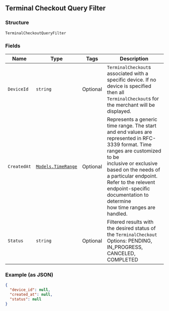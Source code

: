 ## Terminal Checkout Query Filter

### Structure

`TerminalCheckoutQueryFilter`

### Fields

| Name | Type | Tags | Description |
|  --- | --- | --- | --- |
| `DeviceId` | `string` | Optional | `TerminalCheckout`s associated with a specific device. If no device is specified then all<br>`TerminalCheckout`s for the merchant will be displayed. |
| `CreatedAt` | [`Models.TimeRange`](/doc/models/time-range.md) | Optional | Represents a generic time range. The start and end values are<br>represented in RFC-3339 format. Time ranges are customized to be<br>inclusive or exclusive based on the needs of a particular endpoint.<br>Refer to the relevent endpoint-specific documentation to determine<br>how time ranges are handled. |
| `Status` | `string` | Optional | Filtered results with the desired status of the `TerminalCheckout`<br>Options: PENDING, IN\_PROGRESS, CANCELED, COMPLETED |

### Example (as JSON)

```json
{
  "device_id": null,
  "created_at": null,
  "status": null
}
```

